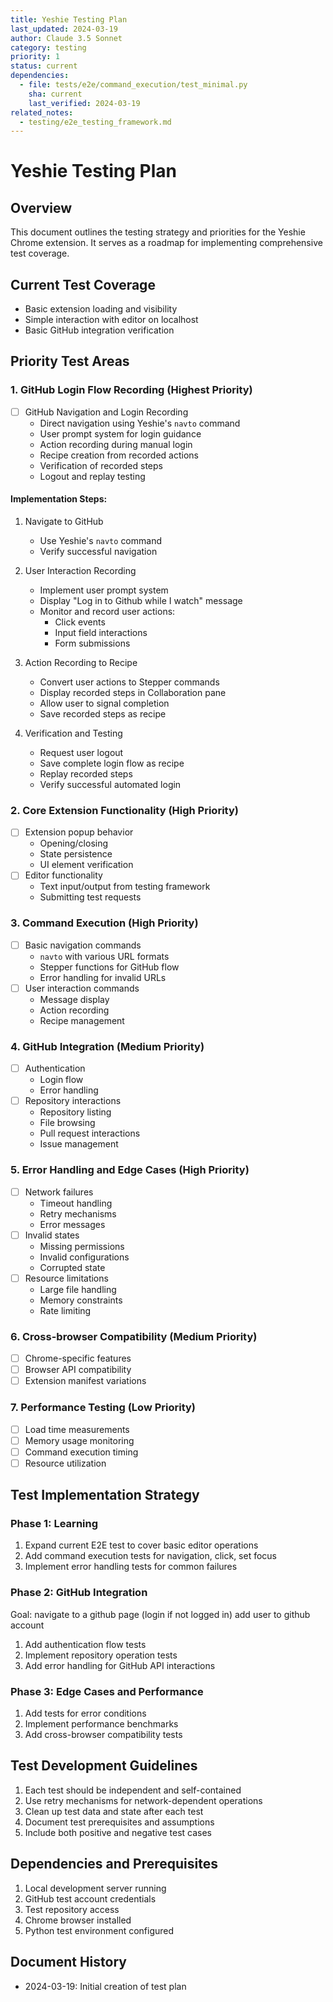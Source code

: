 ```yaml
---
title: Yeshie Testing Plan
last_updated: 2024-03-19
author: Claude 3.5 Sonnet
category: testing
priority: 1
status: current
dependencies:
  - file: tests/e2e/command_execution/test_minimal.py
    sha: current
    last_verified: 2024-03-19
related_notes:
  - testing/e2e_testing_framework.md
---
```


# Yeshie Testing Plan

## Overview
This document outlines the testing strategy and priorities for the Yeshie Chrome extension. It serves as a roadmap for implementing comprehensive test coverage.

## Current Test Coverage
- Basic extension loading and visibility
- Simple interaction with editor on localhost
- Basic GitHub integration verification

## Priority Test Areas

### 1. GitHub Login Flow Recording (Highest Priority)
- [ ] GitHub Navigation and Login Recording
  - Direct navigation using Yeshie's `navto` command
  - User prompt system for login guidance
  - Action recording during manual login
  - Recipe creation from recorded actions
  - Verification of recorded steps
  - Logout and replay testing

#### Implementation Steps:
1. Navigate to GitHub
   - Use Yeshie's `navto` command
   - Verify successful navigation

2. User Interaction Recording
   - Implement user prompt system
   - Display "Log in to Github while I watch" message
   - Monitor and record user actions:
     - Click events
     - Input field interactions
     - Form submissions

3. Action Recording to Recipe
   - Convert user actions to Stepper commands
   - Display recorded steps in Collaboration pane
   - Allow user to signal completion
   - Save recorded steps as recipe

4. Verification and Testing
   - Request user logout
   - Save complete login flow as recipe
   - Replay recorded steps
   - Verify successful automated login

### 2. Core Extension Functionality (High Priority)
- [ ] Extension popup behavior
  - Opening/closing
  - State persistence
  - UI element verification
- [ ] Editor functionality
  - Text input/output from testing framework
  - Submitting test requests

### 3. Command Execution (High Priority)
- [ ] Basic navigation commands
  - `navto` with various URL formats
  - Stepper functions for GitHub flow
  - Error handling for invalid URLs
- [ ] User interaction commands
  - Message display
  - Action recording
  - Recipe management

### 4. GitHub Integration (Medium Priority)
- [ ] Authentication
  - Login flow
  - Error handling
- [ ] Repository interactions
  - Repository listing
  - File browsing
  - Pull request interactions
  - Issue management

### 5. Error Handling and Edge Cases (High Priority)
- [ ] Network failures
  - Timeout handling
  - Retry mechanisms
  - Error messages
- [ ] Invalid states
  - Missing permissions
  - Invalid configurations
  - Corrupted state
- [ ] Resource limitations
  - Large file handling
  - Memory constraints
  - Rate limiting

### 6. Cross-browser Compatibility (Medium Priority)
- [ ] Chrome-specific features
- [ ] Browser API compatibility
- [ ] Extension manifest variations

### 7. Performance Testing (Low Priority)
- [ ] Load time measurements
- [ ] Memory usage monitoring
- [ ] Command execution timing
- [ ] Resource utilization

## Test Implementation Strategy

### Phase 1: Learning 
1. Expand current E2E test to cover basic editor operations
2. Add command execution tests for navigation, click, set focus
3. Implement error handling tests for common failures

### Phase 2: GitHub Integration
Goal: navigate to a github page (login if not logged in) add user to github account
1. Add authentication flow tests
2. Implement repository operation tests
3. Add error handling for GitHub API interactions

### Phase 3: Edge Cases and Performance
1. Add tests for error conditions
2. Implement performance benchmarks
3. Add cross-browser compatibility tests

## Test Development Guidelines
1. Each test should be independent and self-contained
2. Use retry mechanisms for network-dependent operations
3. Clean up test data and state after each test
4. Document test prerequisites and assumptions
5. Include both positive and negative test cases

## Dependencies and Prerequisites
1. Local development server running
2. GitHub test account credentials
3. Test repository access
4. Chrome browser installed
5. Python test environment configured

## Document History
- 2024-03-19: Initial creation of test plan 